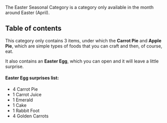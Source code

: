 The Easter Seasonal Category is a category only available in the month around Easter (April).

## Table of contents
This category only contains 3 items, under which the **Carrot Pie** and **Apple Pie**, which are simple types of foods that you can craft and then, of course, eat.

It also contains an **Easter Egg**, which you can open and it will leave a little surprise.

#### Easter Egg surprises list:
- 4 Carrot Pie
- 1 Carrot Juice
- 1 Emerald
- 1 Cake
- 1 Rabbit Foot
- 4 Golden Carrots
